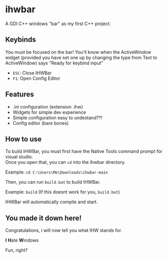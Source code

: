 # ihwbar

A GDI C++ windows "bar" as my first C++ project.  

## Keybinds

You must be focused on the bar! You'll know when the ActiveWindow widget (provided you have set one up by changing the type from Text to ActiveWindow) says "Ready for keybind input"

- `ESC`: Close IHWBar
- `F1`: Open Config Editor

## Features

- .ini configuration (extension .ihw)
- Widgets for simple dev experience
- Simple configuration easy to undestand??!
- Config editor (bare bones)

## How to use

To build IHWBar, you must first have the Native Tools command prompt for visual studio.  
Once you open that, you can `cd` into the ihwbar directory.

Example: `cd C:\Users\Me\Downloads\ihwbar-main`

Then, you can run `build.bat` to build IHWBar.

Example: `build` (If this doesnt work for you, `build.bat`)

IHWBar will automatically compile and start.

## You made it down here!

Congratulations, i will now tell you what IHW stands for.

**I** **H**ate **W**indows

Fun, right?
